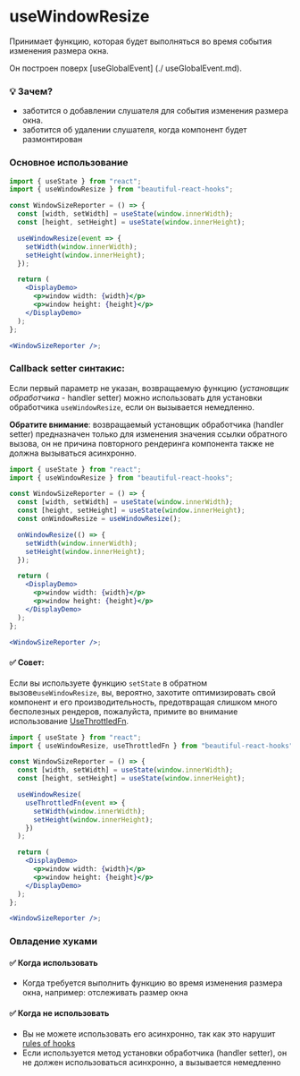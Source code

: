 # useWindowResize

Принимает функцию, которая будет выполняться во время события изменения размера окна.

Он построен поверх [useGlobalEvent] (./ useGlobalEvent.md).

### 💡 Зачем?

- заботится о добавлении слушателя для события изменения размера окна.
- заботится об удалении слушателя, когда компонент будет размонтирован

### Основное использование

```jsx harmony
import { useState } from "react";
import { useWindowResize } from "beautiful-react-hooks";

const WindowSizeReporter = () => {
  const [width, setWidth] = useState(window.innerWidth);
  const [height, setHeight] = useState(window.innerHeight);

  useWindowResize(event => {
    setWidth(window.innerWidth);
    setHeight(window.innerHeight);
  });

  return (
    <DisplayDemo>
      <p>window width: {width}</p>
      <p>window height: {height}</p>
    </DisplayDemo>
  );
};

<WindowSizeReporter />;
```

### Callback setter синтакис:

Если первый параметр не указан, возвращаемую функцию (_установщик обработчика_ - handler setter) можно использовать для
установки обработчика `useWindowResize`, если он вызывается немедленно.

**Обратите внимание**: возвращаемый установщик обработчика (handler setter) предназначен только для изменения значения ссылки обратного вызова, он не
причина повторного рендеринга компонента также не должна вызываться асинхронно.

```jsx harmony
import { useState } from "react";
import { useWindowResize } from "beautiful-react-hooks";

const WindowSizeReporter = () => {
  const [width, setWidth] = useState(window.innerWidth);
  const [height, setHeight] = useState(window.innerHeight);
  const onWindowResize = useWindowResize();

  onWindowResize(() => {
    setWidth(window.innerWidth);
    setHeight(window.innerHeight);
  });

  return (
    <DisplayDemo>
      <p>window width: {width}</p>
      <p>window height: {height}</p>
    </DisplayDemo>
  );
};

<WindowSizeReporter />;
```

#### ✅ Совет:

Если вы используете функцию `setState` в обратном вызове`useWindowResize`, вы, вероятно, захотите оптимизировать свой компонент и его
производительность, предотвращая слишком много бесполезных рендеров, пожалуйста, примите во внимание использование
[UseThrottledFn](useThrottledFn.md).

```jsx harmony
import { useState } from "react";
import { useWindowResize, useThrottledFn } from "beautiful-react-hooks";

const WindowSizeReporter = () => {
  const [width, setWidth] = useState(window.innerWidth);
  const [height, setHeight] = useState(window.innerHeight);

  useWindowResize(
    useThrottledFn(event => {
      setWidth(window.innerWidth);
      setHeight(window.innerHeight);
    })
  );

  return (
    <DisplayDemo>
      <p>window width: {width}</p>
      <p>window height: {height}</p>
    </DisplayDemo>
  );
};

<WindowSizeReporter />;
```

### Овладение хуками

#### ✅ Когда использовать

- Когда требуется выполнить функцию во время изменения размера окна, например: отслеживать размер окна

#### ✅ Когда не использовать

- Вы не можете использовать его асинхронно, так как это нарушит [rules of hooks](https://reactjs.org/docs/hooks-rules.html)
- Если используется метод установки обработчика (handler setter), он не должен использоваться асинхронно, а вызывается немедленно
